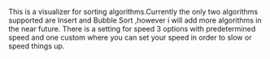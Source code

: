 This is a visualizer for sorting algorithms.Currently the only two  algorithms supported are Insert and Bubble Sort ,however i will add more algorithms in the near future.
There is a setting for speed 3 options with predetermined speed and one custom where you can set your speed in order to slow or speed things up.
